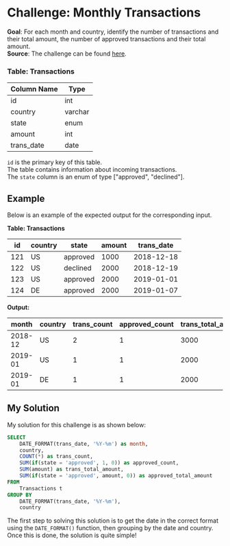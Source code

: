 # Challenge: Monthly Transactions
**Goal**: For each month and country, identify the number of transactions and their total amount, the number of approved transactions and their total amount.\
**Source**: The challenge can be found [here](https://leetcode.com/problems/monthly-transactions-i/description/?envType=problem-list-v2&envId=mei43yec).

### Table: Transactions

| Column Name | Type    |
|-------------|---------|
| id          | int     | (primary key)
| country     | varchar |
| state       | enum    |
| amount      | int     |
| trans_date  | date    |

`id` is the primary key of this table.  
The table contains information about incoming transactions.  
The `state` column is an enum of type ["approved", "declined"].

## Example
Below is an example of the expected output for the corresponding input.

**Table: Transactions**

| id   | country | state    | amount | trans_date |
|------|---------|----------|--------|------------|
| 121  | US      | approved | 1000   | 2018-12-18 |
| 122  | US      | declined | 2000   | 2018-12-19 |
| 123  | US      | approved | 2000   | 2019-01-01 |
| 124  | DE      | approved | 2000   | 2019-01-07 |

**Output:**

| month    | country | trans_count | approved_count | trans_total_amount | approved_total_amount |
|----------|---------|-------------|----------------|--------------------|-----------------------|
| 2018-12  | US      | 2           | 1              | 3000               | 1000                  |
| 2019-01  | US      | 1           | 1              | 2000               | 2000                  |
| 2019-01  | DE      | 1           | 1              | 2000               | 2000                  |


## My Solution
My solution for this challenge is as shown below:
```sql
SELECT 
    DATE_FORMAT(trans_date, '%Y-%m') as month, 
    country, 
    COUNT(*) as trans_count, 
    SUM(if(state = 'approved', 1, 0)) as approved_count, 
    SUM(amount) as trans_total_amount, 
    SUM(if(state = 'approved', amount, 0)) as approved_total_amount
FROM 
    Transactions t
GROUP BY 
    DATE_FORMAT(trans_date, '%Y-%m'), 
    country
```

The first step to solving this solution is to get the date in the correct format using the `DATE_FORMAT()` function, then grouping by the date and country. Once this is done, the solution is quite simple!